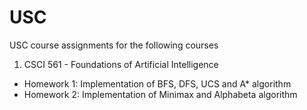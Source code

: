 # USC
USC course assignments for the following courses

1. CSCI 561 - Foundations of Artificial Intelligence
  - Homework 1: Implementation of BFS, DFS, UCS and A\* algorithm
  - Homework 2: Implementation of Minimax and Alphabeta algorithm
